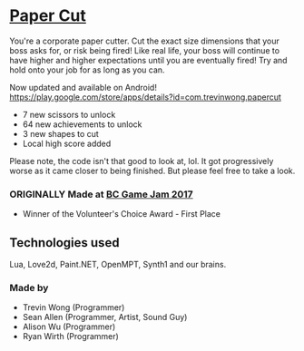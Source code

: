 # [Paper Cut](http://www.hackathon.io/77095#)

You're a corporate paper cutter. Cut the exact size dimensions that your boss asks for, or risk being fired! Like real life, your boss will continue to have higher and higher expectations until you are eventually fired! Try and hold onto your job for as long as you can.

Now updated and available on Android!
https://play.google.com/store/apps/details?id=com.trevinwong.papercut

* 7 new scissors to unlock
* 64 new achievements to unlock
* 3 new shapes to cut
* Local high score added

Please note, the code isn't that good to look at, lol. It got progressively worse as it came closer to being finished. But please feel free to take a look.

### ORIGINALLY Made at [BC Game Jam 2017](http://bcgamejam.com/)
- Winner of the Volunteer's Choice Award - First Place

## Technologies used
Lua, Love2d, Paint.NET, OpenMPT, Synth1 and our brains.

### Made by
- Trevin Wong (Programmer)
- Sean Allen (Programmer, Artist, Sound Guy)
- Alison Wu (Programmer)
- Ryan Wirth (Programmer)
